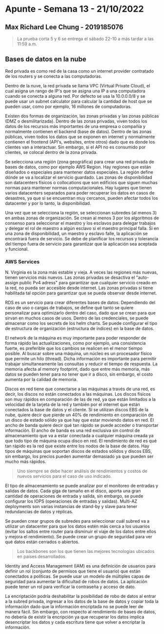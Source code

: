 # Apunte - Semana 13 - 21/10/2022
## Max Richard Lee Chung - 2019185076
> La prueba corta 5 y 6 se entrega el sábado 22-10 a más tardar a las 11:59 a.m.

## Bases de datos en la nube
Red privada es como red de la casa como un internet provider contratado de los routers y se conecta a las computadoras.

Dentro de la nuve, la red privada se llama VPC (Virtual Private Cloud), el cual asigna un rango de IP's que se asigna una IP a una computadora cuando se conecta a alguna red. Por defecto se usa la 10.0.0.0/8 y se puede usar un subnet calculator para calcular la cantidad de host que se pueden usar, como por ejemplo, 16 millones de computadoras. 

Existen dos formas de organización, las zonas privadas y las zonas públicas (DMZ o desmilitarizada). Dentro de las zonas privadas, viven todos los datos de los recursos más importantes de una empresa o compañía y normalmente contienen el backend (base de datos). Dentro de las zonas públicas, viven todos los datos que se exponen en internet y normalmente contienen el frontend (API's, websites, entre otros) dado que es donde los clientes van a interactuar. Sin embargo, si el API no es consumido por clientes, se colocal dentro de la zona privada. 

Se selecciona una región (zona geográfica) para crear una red privada de bases de datos, como por ejemplo AWS Region. Hay regiones que están diseñados o especiales para mantener datos especiales. La región define dónde se va a localizar el servicio guardado. Las zonas de disponibilidad son datacenters físicos o collocations que son edificios que siguen muchas normas para mantener normas computacionales. Hay lugares que tienen varios datacenters separados para poder recuperar los datos en casos de desastres, ya que si se encuentran muy cercanos, pueden afectar todos los datacenter y por lo tanto, la disponibilidad.

 Una vez que se selecciona la región, se seleccionan subredes (al menos 3) en ambas zonas de organización. Se crean al menos 3 por los algoritmos de consenso para seleccionar el maestro y los esclavos para delegar trabajos y delegar el rol de maestro a algún esclavo si el maestro principal falla. Si en una zona de disponibilidad, un maestro y esclavo falle, la aplicación se encontrará fuera de servicio. Se debe de planificar los recursos y tolerancia del tiempo fuera de servicio para garantizar que la aplicación sea aceptada y funcional. 

### AWS Services
 N. Virginia es la zona más estable y vieja. A  veces las regiones más nuevas, tienen servicios más nuevos. Las zonas privadas se desactiva el "auto-assign public Pv4 adress" para garantizar que cualquier servicio creado en la red, no pueda ser accesible desde internet. Las zonas privadas sí tiene habilitada tal opción para garantizar que se pueda observar desde internet.

RDS es un servicio para crear diferentes bases de datos. Dependiendo del caso de uso o cargas de trabajos, se define qué tanto se quiere personalizar para optimizarlo dentro del caso, dado que se crean para que sirvan en muchos casos de usos. Dentro de las credenciales, se puede almacenar como los secrets de los helm charts. Se puede configurar el tipo de estructura de organización (estructura de índices) en la base de datos. 

El network de la máquina es muy importante para poder responder de forma rápido las actualizaciones, como por ejemplo, una consistencia fuerte, es preferible que los cambios se realicen en el menor tiempo posible. Al buscar sobre una máquina, un núcleo es un procesador físico que permite un hilo (thread). Dicha información es importante para permitir trabajar simultaneamente las consultas y reducir el tiempo de respuesta. La memoria afecta al memory footprint, dado que entre más memoria, más datos se pueden tener para no tener que ir a disco, sin embargo, el costo aumenta por la calidad de memoria. 

Discos en red tiene que conectarse a las máquinas a través de una red, es decir, los discos no están conectados a las máquinas. Los discos físicos son muy rápidos en comparación de las de red, ya que están limitados a la velocidad de la tarjeta de la red y también por el internet que están conectados la base de datos y el cliente. Si se utilizan discos EBS de la nube, quiere decir que pierde un 40% de rendimiento en comparación de un disco de estado sólido ya que hay que estar moviendo datos en red. El ancho de banda quiere decir qué tan rápido se puede acceder o transportar información. El ancho de banda es una red exclusiva sin control de almacenamiento que va a estar conectada a cualquier máquina creada ya que todo tipo de máquina ocupa disco en red.  El rendimiento de red es qué tan rápido es la red que existe entre los nodos de la base de datos. Hay tipos de máquinas que soportan discos de estados sólidos y discos EBS, sin embargo, los precios pueden aumentar demasiado ya que pueden ser mucho más rápidos.

> Uno siempre se debe hacer análisis de rendimientos y costos de nuevos servicios para el caso de uso indicado. 

El tipo de almacenamiento se puede analizar por el monitoreo de entradas y salidas de datos. Cada giga de tamaño en el disco, aporta una gran cantidad de operaciones de entrada y salida, sin embargo, se puede configurar los IOPS (operaciones de entradas y salidas). Multi-AZ deployments son varias instancias de stand-by y slave para tener redundancias de datos y réplicas. 

Se pueden crear grupos de subredes para seleccionar cuál subred va a utilizar un datacenter para que los datos estén más cerca a los usuarios (evitar los saltos entre router para disminuir el viaje de los datos entre ellos y mejora el rendimiento). Se puede crear un grupo de seguridad para ver qué datos están cerrados o abiertos. 

> Los backbones son los que tienen las mejores tecnologías ubicados en países desarrollados.

Identity and Access Management (IAM) es una definición de usuarios para definir un rol (conjunto de permisos que tiene el usuario) que están conectados a políticas. Se puede usar un modelo de múltiples capas de seguridad para aumentar la dificultad de robos de datos. La aplicación puede tener un rol para verificar la contraseña y acceso de dato. 

La encriptación podría deshabilitar la posibilidad de robo de datos al entrar a la subred privada, ingresar a los datos de la base de datos y copiar toda la información dado que la información encriptada no se puede leer de manera fácil. Sin embargo, con respecto al rendimiento de bases de datos, no debería de existir la encripción ya que recuperar los datos implica desencriptar los datos y cada escritura tiene que volver a encriptar la información. 